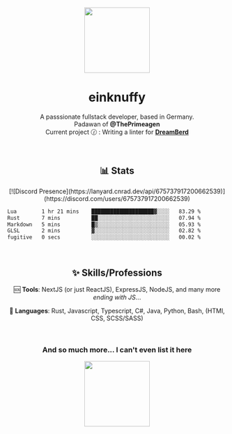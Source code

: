 <p align="center">
   <br />
   <a href="https://github.com/einKnuffy" target="_blank"><img width="150px" src="https://avatars.githubusercontent.com/u/66639485?s=400&u=fc9b6f7cbddb6dfbb93dc63483f7fc7aee75ac2e&v=4" /></a>
   <h1 align="center"><b>einknuffy</b></h1>
   <p align="center">A passsionate fullstack developer, based in Germany. <br/>
   Padawan of <b>@ThePrimeagen</b> <br/>
   Current project 🕜 : Writing a linter for <b><a href="https://github.com/TodePond/DreamBerd" target="_blank">DreamBerd</a></b>
   </p>
</p>

<br/>

<p align="center">
     <h2 align="center"><b>📊 Stats </b></h2>
   <p align="center">
[![Discord Presence](https://lanyard.cnrad.dev/api/675737917200662539)](https://discord.com/users/675737917200662539)


<!--START_SECTION:waka-->

```txt
Lua        1 hr 21 mins    ████████████████████▓░░░░   83.29 %
Rust       7 mins          ██░░░░░░░░░░░░░░░░░░░░░░░   07.94 %
Markdown   5 mins          █▒░░░░░░░░░░░░░░░░░░░░░░░   05.93 %
GLSL       2 mins          ▓░░░░░░░░░░░░░░░░░░░░░░░░   02.82 %
fugitive   0 secs          ░░░░░░░░░░░░░░░░░░░░░░░░░   00.02 %
```

<!--END_SECTION:waka-->
   </p>
</p>

<br/>

<p align="center">
   <h2 align="center"><b>✨ Skills/Professions </b></h2>
   <p align="center">🆘 <b>Tools</b>: NextJS (or just ReactJS), ExpressJS, NodeJS, and many more <i>ending with JS</i>...</p>
   <p align="center">🏁 <b>Languages</b>: Rust, Javascript, Typescript, C#, Java, Python, Bash, (HTMl, CSS, SCSS/SASS)</p>
</p>
<br/>
<h3 align="center"><b>And so much more... I can't even list it here</b></h3>
<p align="center">
  <img width="150px" src="https://i.kym-cdn.com/entries/icons/facebook/000/016/546/hidethepainharold.jpg" />
</p>

